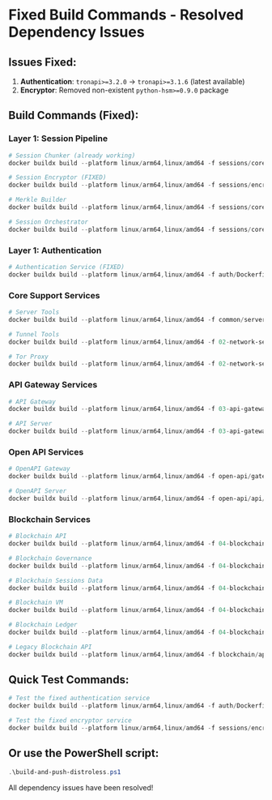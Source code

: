 # Fixed Build Commands - Resolved Dependency Issues

## Issues Fixed:
1. **Authentication**: `tronapi>=3.2.0` → `tronapi>=3.1.6` (latest available)
2. **Encryptor**: Removed non-existent `python-hsm>=0.9.0` package

## Build Commands (Fixed):

### Layer 1: Session Pipeline
```powershell
# Session Chunker (already working)
docker buildx build --platform linux/arm64,linux/amd64 -f sessions/core/Dockerfile.chunker -t pickme/lucid:session-chunker --push .

# Session Encryptor (FIXED)
docker buildx build --platform linux/arm64,linux/amd64 -f sessions/encryption/Dockerfile.encryptor -t pickme/lucid:session-encryptor --push .

# Merkle Builder
docker buildx build --platform linux/arm64,linux/amd64 -f sessions/core/Dockerfile.merkle_builder -t pickme/lucid:merkle-builder --push .

# Session Orchestrator
docker buildx build --platform linux/arm64,linux/amd64 -f sessions/core/Dockerfile.orchestrator -t pickme/lucid:session-orchestrator --push .
```

### Layer 1: Authentication
```powershell
# Authentication Service (FIXED)
docker buildx build --platform linux/arm64,linux/amd64 -f auth/Dockerfile.authentication -t pickme/lucid:authentication --push .
```

### Core Support Services
```powershell
# Server Tools
docker buildx build --platform linux/arm64,linux/amd64 -f common/server-tools/Dockerfile -t pickme/lucid:server-tools --push common/server-tools

# Tunnel Tools
docker buildx build --platform linux/arm64,linux/amd64 -f 02-network-security/tunnels/Dockerfile -t pickme/lucid:tunnel-tools --push 02-network-security/tunnels

# Tor Proxy
docker buildx build --platform linux/arm64,linux/amd64 -f 02-network-security/tor/Dockerfile -t pickme/lucid:tor-proxy --push 02-network-security/tor
```

### API Gateway Services
```powershell
# API Gateway
docker buildx build --platform linux/arm64,linux/amd64 -f 03-api-gateway/gateway/Dockerfile.gateway -t pickme/lucid:api-gateway --push 03-api-gateway/gateway

# API Server
docker buildx build --platform linux/arm64,linux/amd64 -f 03-api-gateway/api/Dockerfile.api -t pickme/lucid:api-server --push 03-api-gateway/api
```

### Open API Services
```powershell
# OpenAPI Gateway
docker buildx build --platform linux/arm64,linux/amd64 -f open-api/gateway/Dockerfile.gateway -t pickme/lucid:openapi-gateway --push open-api/gateway

# OpenAPI Server
docker buildx build --platform linux/arm64,linux/amd64 -f open-api/api/Dockerfile.api -t pickme/lucid:openapi-server --push open-api/api
```

### Blockchain Services
```powershell
# Blockchain API
docker buildx build --platform linux/arm64,linux/amd64 -f 04-blockchain-core/api/Dockerfile -t pickme/lucid:blockchain-api --push 04-blockchain-core/api

# Blockchain Governance
docker buildx build --platform linux/arm64,linux/amd64 -f 04-blockchain-core/governance/Dockerfile -t pickme/lucid:blockchain-governance --push 04-blockchain-core/governance

# Blockchain Sessions Data
docker buildx build --platform linux/arm64,linux/amd64 -f 04-blockchain-core/sessions-data/Dockerfile -t pickme/lucid:blockchain-sessions-data --push 04-blockchain-core/sessions-data

# Blockchain VM
docker buildx build --platform linux/arm64,linux/amd64 -f 04-blockchain-core/vm/Dockerfile -t pickme/lucid:blockchain-vm --push 04-blockchain-core/vm

# Blockchain Ledger
docker buildx build --platform linux/arm64,linux/amd64 -f 04-blockchain-core/ledger/Dockerfile -t pickme/lucid:blockchain-ledger --push 04-blockchain-core/ledger

# Legacy Blockchain API
docker buildx build --platform linux/arm64,linux/amd64 -f blockchain/api/Dockerfile -t pickme/lucid:blockchain-api-legacy --push blockchain/api
```

## Quick Test Commands:

```powershell
# Test the fixed authentication service
docker buildx build --platform linux/arm64,linux/amd64 -f auth/Dockerfile.authentication -t pickme/lucid:authentication --push .

# Test the fixed encryptor service  
docker buildx build --platform linux/arm64,linux/amd64 -f sessions/encryption/Dockerfile.encryptor -t pickme/lucid:session-encryptor --push .
```

## Or use the PowerShell script:
```powershell
.\build-and-push-distroless.ps1
```

All dependency issues have been resolved!
